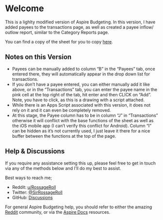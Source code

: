 # Welcome
This is a lighlty modified version of Aspire Budgeting. In this version, I have added payees to the transactions page, as well as created a payee inflow/ outlow report, similar to the Category Reports page.

You can find a copy of the sheet for you to copy [here](https://docs.google.com/spreadsheets/d/1mYRhGwoYGuQtVcLoTDYOoj8bbAPKFR3uaEPV7IGM0yE/edit?usp=sharing).

## Notes on this Version
* Payees can be manually added to column “B” in the “Payees” tab, once entered there, they will automatically appear in the drop down list for transactions.
* If you don’t have a payee entered, you can either manually add it like above, or in the “Transactions” tab, you can enter the payee name in the pink cell at the top right of the tab, hit enter and then CLICK on “Add”. Note, you have to click, as this is a drawing with a script attached.
* While there is an Apps Script associated with this version, it does not rely on it and it can even be completely removed.
* At this stage, the Payee column has to be in column “J” in “Transactions” otherwise it will conflict with the base functions of the sheet as well as the iOS mobile app (I can’t verify this conflict for Android). Column “I” can be hidden as it’s not currently used, I just leave it there for a nice buffer between the functions at the top of the page.

## Help & Discussions
If you require any assistance setting this up, please feel free to get in touch via any of the methods below and I'll do my best to assist.

Best ways to reach me;
* Reddit: [u/RossageRoll](https://www.reddit.com/user/RossageRoll)
* Twitter: [@SirRossageRoll](https://twitter.com/SirRossageRoll)
* GitHub: [Discussions](https://github.com/RossageRoll/AspireBudgetingWithPayees/discussions)

For general Aspire Budgeting help, you should refer to either the amazing [Reddit](https://reddit.com/r/aspirebudgeting) community, or via the [Aspire Docs](https://docs.aspirebudget.com/) resources.

